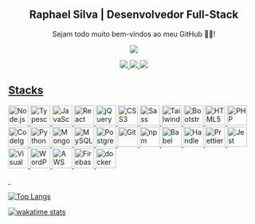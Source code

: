 <p align="center">
 <h2 align="center">Raphael Silva | Desenvolvedor Full-Stack</h2>
<p align="center">Sejam todo muito bem-vindos ao meu GitHub 👋🏼!</p>
</p>
  <p align="center">
		<img src="https://img.shields.io/badge/----v-21-accent">
  </p>

  <p align="center">
    <a target="_blank" href="http://silvaraphael.github.io/">
			<img src="https://img.shields.io/badge/Ver_portfólio-blue?style=for-the-badge&logo=github">
    <a target="_blank" href="mailto:raphaeltiago02@gmail.com">
			<img src="https://img.shields.io/badge/Entrar_em_contato-red?style=for-the-badge&logo=gmail&logoColor=f5f5f5">
    <a target="_blank" href="https://www.linkedin.com/in/raphael-silva-dev/">
			<img src="https://img.shields.io/badge/Ver_linkedIn-blue?style=for-the-badge&logo=linkedin">
  </p>
</p>

<h2>Stacks</h2>

<p align="start">
	<img src="https://github.com/get-icon/geticon/raw/master/icons/nodejs-icon.svg" alt="Node.js" width="40px" height="40px">
	<img src="https://github.com/get-icon/geticon/raw/master/icons/typescript-icon.svg" alt="Typescript" width="40px" height="40px">
	<img src="https://github.com/get-icon/geticon/raw/master/icons/javascript.svg" alt="JavaScript" width="40px" height="40px">
	<img src="https://github.com/get-icon/geticon/raw/master/icons/react.svg" alt="React" width="40px" height="40px">
	<img src="https://github.com/get-icon/geticon/raw/master/icons/jquery-icon.svg" alt="jQuery" width="40px" height="40px">
	<img src="https://github.com/get-icon/geticon/raw/master/icons/css-3.svg" alt="CSS3" width="40px" height="40px">
	<img src="https://github.com/get-icon/geticon/raw/master/icons/sass.svg" alt="Sass" width="40px" height="40px">
	<img src="https://github.com/get-icon/geticon/raw/master/icons/tailwindcss-icon.svg" alt="Tailwind CSS" width="40px" height="40px">
	<img src="https://github.com/get-icon/geticon/raw/master/icons/bootstrap.svg" alt="Bootstrap" width="40px" height="40px">
	<img src="https://github.com/get-icon/geticon/raw/master/icons/html-5.svg" alt="HTML5" width="40px" height="40px">
	<img src="https://github.com/get-icon/geticon/raw/master/icons/php.svg" alt="PHP" width="40px" height="40px">
	<img src="https://github.com/get-icon/geticon/raw/master/icons/codeigniter.svg" alt="CodeIgniter" width="40px" height="40px">
	<img src="https://github.com/get-icon/geticon/raw/master/icons/python.svg" alt="Python" width="40px" height="40px">
	<img src="https://github.com/get-icon/geticon/raw/master/icons/mongodb-icon.svg" alt="MongoDB" width="40px" height="40px">
	<img src="https://github.com/get-icon/geticon/raw/master/icons/mysql.svg" alt="MySQL" width="40px" height="40px">
	<img src="https://github.com/get-icon/geticon/raw/master/icons/postgresql.svg" alt="PostgreSQL" width="40px" height="40px">
	<img src="https://github.com/get-icon/geticon/raw/master/icons/git-icon.svg" alt="Git" width="40px" height="40px">
	<img src="https://github.com/get-icon/geticon/raw/master/icons/npm.svg" alt="npm" width="40px" height="40px">
	<img src="https://github.com/get-icon/geticon/raw/master/icons/babel.svg" alt="Babel" width="40px" height="40px">
	<img src="https://github.com/get-icon/geticon/raw/master/icons/handlebars.svg" alt="Handlebars" width="40px" height="40px">
	<img src="https://github.com/get-icon/geticon/raw/master/icons/prettier.svg" alt="Prettier" width="40px" height="40px">
	<img src="https://github.com/get-icon/geticon/raw/master/icons/jest.svg" alt="Jest" width="40px" height="40px">
	<img src="https://github.com/get-icon/geticon/raw/master/icons/visual-studio-code.svg" alt="Visual Studio Code" width="40px" height="40px">
	<img src="https://github.com/get-icon/geticon/raw/master/icons/wordpress-icon.svg" alt="WordPress" width="40px" height="40px">
	<img src="https://github.com/get-icon/geticon/raw/master/icons/aws.svg" alt="AWS" width="40px" height="40px">
	<img src="https://github.com/get-icon/geticon/raw/master/icons/firebase.svg" alt="Firebase" width="40px" height="40px">
	<img src="https://github.com/get-icon/geticon/raw/master/icons/docker-icon.svg" alt="docker" width="40px" height="40px">
</p>

&nbsp;

![Top Langs](https://github-readme-stats.vercel.app/api/top-langs/?username=silvaRaphael&layout=compact&theme=dark)

![wakatime stats](https://github-readme-stats.vercel.app/api/wakatime?username=silvaRaphael&layout=compact&theme=dark)
